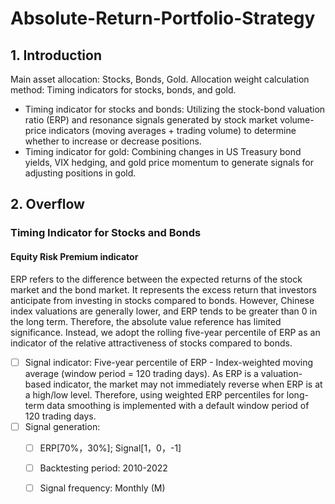 # Absolute-Return-Portfolio-Strategy

## 1. Introduction
  Main asset allocation: Stocks, Bonds, Gold.
  Allocation weight calculation method: Timing indicators for stocks, bonds, and gold.

  - Timing indicator for stocks and bonds: Utilizing the stock-bond valuation ratio (ERP) and resonance signals generated by stock market volume-price indicators (moving averages + trading volume) to determine whether to increase or decrease positions.
  - Timing indicator for gold: Combining changes in US Treasury bond yields, VIX hedging, and gold price momentum to generate signals for adjusting positions in gold.

## 2. Overflow
### Timing Indicator for Stocks and Bonds
#### Equity Risk Premium indicator
  ERP refers to the difference between the expected returns of the stock market and the bond market. It represents the excess return that investors anticipate from investing in stocks compared to bonds. However, Chinese index valuations are generally lower, and ERP tends to be greater than 0 in the long term. Therefore, the absolute value reference has limited significance. Instead, we adopt the rolling five-year percentile of ERP as an indicator of the relative attractiveness of stocks compared to bonds.
  - [ ] Signal indicator: Five-year percentile of ERP - Index-weighted moving average (window period = 120 trading days). As ERP is a valuation-based indicator, the market may not immediately reverse when ERP is at a high/low level. Therefore, using weighted ERP percentiles for long-term data smoothing is implemented with a default window period of 120 trading days.
  - [ ] Signal generation:
    - [ ] ERP[70%，30%]; Signal[1，0，-1]
    - [ ] Backtesting period: 2010-2022
    - [ ] Signal frequency: Monthly (M) 






